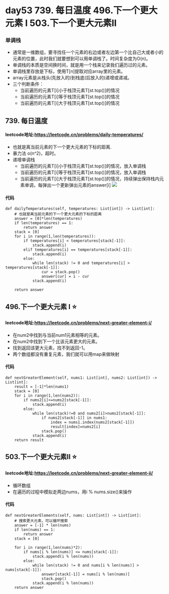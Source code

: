 # day53 739. 每日温度 496.下一个更大元素 I 503.下一个更大元素II

### 单调栈
- 通常是一维数组，要寻找任一个元素的右边或者左边第一个比自己大或者小的元素的位置，此时我们就要想到可以用单调栈了。时间复杂度为O(n)。
- 单调栈的本质是空间换时间，就是用一个栈来记录我们遍历过的元素。
- 单调栈里存放是下标，使用T[n]提取对应array里的元素。
- array元素是从栈头(先放入的)到栈底(后放入的)递增或递减。
- 三个判断条件：
  - 当前遍历的元素T[i]小于栈顶元素T[st.top()]的情况
  - 当前遍历的元素T[i]等于栈顶元素T[st.top()]的情况
  - 当前遍历的元素T[i]大于栈顶元素T[st.top()]的情况

## 739. 每日温度 
#### leetcode地址:https://leetcode.cn/problems/daily-temperatures/
- 也就是离当前元素的下一个更大元素的下标的距离.
- 暴力法 o(n^2)，超时。
- 递增单调栈
  - 当前遍历的元素T[i]小于栈顶元素T[st.top()]的情况，放入单调栈
  - 当前遍历的元素T[i]等于栈顶元素T[st.top()]的情况，放入单调栈
  - 当前遍历的元素T[i]大于栈顶元素T[st.top()]的情况，持续弹出保持栈内元素单调，每弹出一个更新弹出元素的answer[i]
![](https://code-thinking-1253855093.file.myqcloud.com/pics/20210219124504299.jpg)
#### 代码
    def dailyTemperatures(self, temperatures: List[int]) -> List[int]:
        # 也就是离当前元素的下一个更大元素的下标的距离
        answer = [0]*len(temperatures)
        if len(temperatures) == 1:
            return answer
        stack = [0]
        for i in range(1,len(temperatures)):
            if temperatures[i] < temperatures[stack[-1]]:
                stack.append(i)
            elif temperatures[i] == temperatures[stack[-1]]:
                stack.append(i)
            else:
                while len(stack) != 0 and temperatures[i] > temperatures[stack[-1]]:
                    cur = stack.pop()
                    answer[cur] = i - cur
                stack.append(i)
        
        return answer

## 496.下一个更大元素 I ⭐
#### leetcode地址:https://leetcode.cn/problems/next-greater-element-i/
- 在num2中找到与当前num1元素相等的元素。
- 在num2中找到下一个比该元素更大的元素。
- 找到返回该更大元素，找不到返回-1。
- 两个数组都没有重复元素，我们就可以用map来做映射
#### 代码
    def nextGreaterElement(self, nums1: List[int], nums2: List[int]) -> List[int]:
        result = [-1]*len(nums1)
        stack = [0]
        for i in range(1,len(nums2)):
            if nums2[i]<=nums2[stack[-1]]:
                stack.append(i)
            else:
                while len(stack)!=0 and nums2[i]>nums2[stack[-1]]:
                    if nums2[stack[-1]] in nums1:
                        index = nums1.index(nums2[stack[-1]])
                        result[index]=nums2[i]
                    stack.pop()                 
                stack.append(i)
        return result


## 503.下一个更大元素II ⭐
#### leetcode地址:https://leetcode.cn/problems/next-greater-element-ii/
- 循环数组
- 在遍历的过程中模拟走两边nums，用i % nums.size()来操作
#### 代码
    def nextGreaterElements(self, nums: List[int]) -> List[int]:
        # 搜索更大元素，可以循环搜索
        answer = [-1] * len(nums)
        if len(nums) == 1:
            return answer
        stack = [0]

        for i in range(1,len(nums)*2):
            if nums[i % len(nums)] <= nums[stack[-1]]:
                stack.append(i % len(nums))
            else:
                while len(stack) != 0 and nums[i % len(nums)] > nums[stack[-1]]:
                    answer[stack[-1]] = nums[i % len(nums)]
                    stack.pop()
                stack.append(i % len(nums))
        return answer

